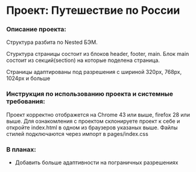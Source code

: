 # Проект: Путешествие по России

### Описание проекта:

Структура разбита по Nested БЭМ.

Стурктура страницы состоит из блоков header, footer, main. Блок main состоит из секций(section) на которые поделена страница. 

Страницы адаптированы под разрешения с шириной 320px, 768px, 1024px и больше


### Инструкция по использованию проекта и системные требования: 
Проект корректно отображется на Chrome 43 или выше, firefox 28 или выше. Для ознакомления с проектом склонируете проект к себе и откройте index.html в одном из браузеров указаных выше. Файлы стилей подключаются через импорт в pages/index.css

### В планах:
* Добавить больше адаптивности на пограничных разрешениях